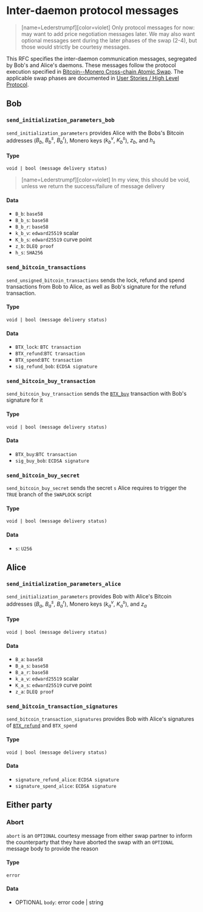 # Inter-daemon protocol messages
> [name=Lederstrumpf][color=violet]
Only protocol messages for now: may want to add price negotiation messages later. We may also want optional messages sent during the later phases of the swap (2-4), but those would strictly be courtesy messages.

This RFC specifies the inter-daemon communication messages, segregated by Bob's and Alice's daemons. These messages follow the protocol execution specified in [Bitcoin--Monero Cross-chain Atomic Swap](https://github.com/h4sh3d/xmr-btc-atomic-swap/blob/master/whitepaper/xmr-btc.pdf). The applicable swap phases are documented in [User Stories / High Level Protocol](/pym9JPVlRK-RfQGOUv26aQ).

## Bob
### `send_initialization_parameters_bob`
`send_initialization_parameters` provides Alice with the Bobs's Bitcoin addresses ($B_b$, $B_b^s$, $B_b^r$), Monero keys ($k_b^v$, $K_b^s$), $z_b$, and $h_s$

#### Type
`void | bool (message delivery status)`
> [name=Lederstrumpf][color=violet] In my view, this should be void, unless we return the success/failure of message delivery
#### Data
- `B_b`: `base58`
- `B_b_s`: `base58`
- `B_b_r`: `base58`
- `k_b_v`: `edward25519` scalar 
- `K_b_s`: `edward25519` curve point 
- `z_b`: `DLEQ proof`
- `h_s`: `SHA256`

### `send_bitcoin_transactions`
`send_unsigned_bitcoin_transactions` sends the lock, refund and spend transactions from Bob to Alice, as well as Bob's signature for the refund transaction.
#### Type
`void | bool (message delivery status)`
#### Data
- `BTX_lock`: `BTC transaction`
- `BTX_refund`:`BTC transaction`
- `BTX_spend`:`BTC transaction`
- `sig_refund_bob`: `ECDSA signature`
### `send_bitcoin_buy_transaction`
`send_bitcoin_buy_transaction` sends the [`BTX_buy`](https://hackmd.io/YfMko2WPR9iITsw4MsLcPA#Buy) transaction with Bob's signature for it
#### Type
`void | bool (message delivery status)`
#### Data
- `BTX_buy`:`BTC transaction`
- `sig_buy_bob`: `ECDSA signature`
### `send_bitcoin_buy_secret`
`send_bitcoin_buy_secret` sends the secret `s` Alice requires to trigger the `TRUE` branch of the `SWAPLOCK` script
#### Type
`void | bool (message delivery status)`
#### Data
- `s`: `U256`
## Alice
### `send_initialization_parameters_alice`
`send_initialization_parameters` provides Bob with Alice's Bitcoin addresses ($B_a$, $B_a^s$, $B_a^r$), Monero keys ($k_a^v$, $K_a^s$), and $z_a$ 
#### Type
`void | bool (message delivery status)`
#### Data
- `B_a`: `base58`
- `B_a_s`: `base58`
- `B_a_r`: `base58`
- `k_a_v`: `edward25519` scalar 
- `K_a_s`: `edward25519` curve point 
- `z_a`: `DLEQ proof`
### `send_bitcoin_transaction_signatures`
`send_bitcoin_transaction_signatures` provides Bob with Alice's signatures of [`BTX_refund`](https://hackmd.io/YfMko2WPR9iITsw4MsLcPA#Refund) and `BTX_spend`
#### Type
`void | bool (message delivery status)`
#### Data
- `signature_refund_alice`: `ECDSA signature`
- `signature_spend_alice`: `ECDSA signature`
## Either party
### Abort
`abort` is an `OPTIONAL` courtesy message from either swap partner to inform the counterparty that they have aborted the swap with an `OPTIONAL` message body to provide the reason
#### Type
`error`
#### Data
- OPTIONAL `body`: error code | string
